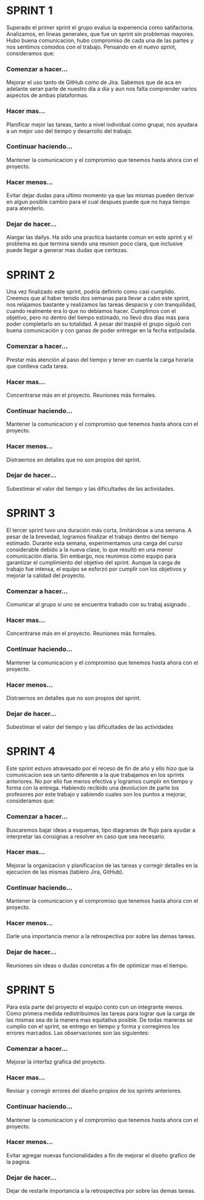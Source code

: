 # SPRINT 1

Superado el primer sprint el grupo evaluo la experiencia como satifactoria. Analizamos, en lineas generales, que fue un sprint sin problemas mayores. Hubo buena comunicacion, hubo compromiso de cada una de las partes y nos sentimos comodos con el trabajo. Pensando en el nuevo sprint, consideramos que:
### Comenzar a hacer...
Mejorar el uso tanto de GitHub como de Jira. Sabemos que de aca en adelante seran parte de nuestro dia a dia y aun nos falta comprender varios aspectos de ambas plataformas. 
### Hacer mas...
Planificar mejor las tareas, tanto a nivel individual como grupal, nos ayudara a un mejor uso del tiempo y desarrollo del trabajo.
### Continuar haciendo...
Mantener la comunicacion y el compromiso que tenemos hasta ahora con el proyecto.
### Hacer menos...
Evitar dejar dudas para ultimo momento ya que las mismas pueden derivar en algun posible cambio para el cual despues puede que no haya tiempo para atenderlo.
### Dejar de hacer...
Alargar las dailys. Ha sido una practica bastante comun en este sprint y el problema es que termina siendo una reunion poco clara, que inclusive puede llegar a generar mas dudas que certezas.


# SPRINT 2 

Una vez finalizado este sprint, podría definirlo como casi cumplido. Creemos que al haber tenido dos semanas para llevar a cabo este sprint, nos relajamos bastante y realizamos las tareas despacio y con tranquilidad, cuando realmente era lo que no debíamos hacer. Cumplimos con el objetivo, pero no dentro del tiempo estimado, no llevó dos días más para poder completarlo en su totalidad. 
A pesar del traspié el grupo siguió con buena comunicación y con ganas de poder entregar en la fecha estipulada. 

### Comenzar a hacer...
Prestar más atención al paso del tiempo y tener en cuenta la carga horaria que conlleva cada tarea. 
### Hacer mas...
Concentrarse más en el proyecto. Reuniones más formales. 
### Continuar haciendo...
Mantener la comunicacion y el compromiso que tenemos hasta ahora con el proyecto.
### Hacer menos...
Distraernos en detalles que no son propios del sprint.
### Dejar de hacer...
Subestimar el valor del tiempo y las dificultades de las actividades. 


# SPRINT 3

El tercer sprint tuvo una duración más corta, limitándose a una semana. A pesar de la brevedad, logramos finalizar el trabajo dentro del tiempo estimado. Durante esta semana, experimentamos una carga del curso considerable debido a la nueva clase, lo que resultó en una menor comunicación diaria. Sin embargo, nos reunimos como equipo para garantizar el cumplimiento del objetivo del sprint.
Aunque la carga de trabajo fue intensa, el equipo se esforzó por cumplir con los objetivos y mejorar la calidad del proyecto.

### Comenzar a hacer...
Comunicar al grupo si uno se encuentra trabado con su trabaj asignado .
### Hacer mas...
Concentrarse más en el proyecto. Reuniones más formales.
### Continuar haciendo...
Mantener la comunicacion y el compromiso que tenemos hasta ahora con el proyecto.
### Hacer menos...
Distraernos en detalles que no son propios del sprint.
### Dejar de hacer...
Subestimar el valor del tiempo y las dificultades de las actividades


# SPRINT 4

Este sprint estuvo atravesado por el receso de fin de año y ello hizo que la comunicacion sea un tanto diferente a la que trabajamos en los sprints anteriores. No por ello fue menos efectiva y logramos cumplir en tiempo y forma con la entrega. Habiendo recibido una devolucion de parte los profesores por este trabajo y sabiendo cuales son los puntos a mejorar, consideramos que:

### Comenzar a hacer...
Buscaremos bajar ideas a esquemas, tipo diagramas de flujo para ayudar a interpretar las consignas a resolver en caso que sea necesario. 
### Hacer mas...
Mejorar la organizacion y planificacion de las tareas y corregir detalles en la ejecucion de las mismas (tablero Jira, GitHub).
### Continuar haciendo...
Mantener la comunicacion y el compromiso que tenemos hasta ahora con el proyecto.
### Hacer menos...
Darle una importancia menor a la retrospectiva por sobre las demas tareas.
### Dejar de hacer...
Reuniones sin ideas o dudas concretas a fin de optimizar mas el tiempo.


# SPRINT 5

Para esta parte del proyecto el equipo conto con un integrante menos. Como primera medida redistribuimos las tareas para lograr que la carga de las mismas sea de la manera mas equitativa posible. De todas maneras se cumplio con el sprint, se entrego en tiempo y forma y corregimos los errores marcados. Las observaciones son las siguientes:

### Comenzar a hacer...
Mejorar la interfaz grafica del proyecto.
### Hacer mas...
Revisar y corregir errores del diseño propios de los sprints anteriores.
### Continuar haciendo...
Mantener la comunicacion y el compromiso que tenemos hasta ahora con el proyecto.
### Hacer menos...
Evitar agregar nuevas funcionalidades a fin de mejorar el diseño grafico de la pagina.
### Dejar de hacer...
Dejar de restarle importancia a la retrospectiva por sobre las demas tareas.